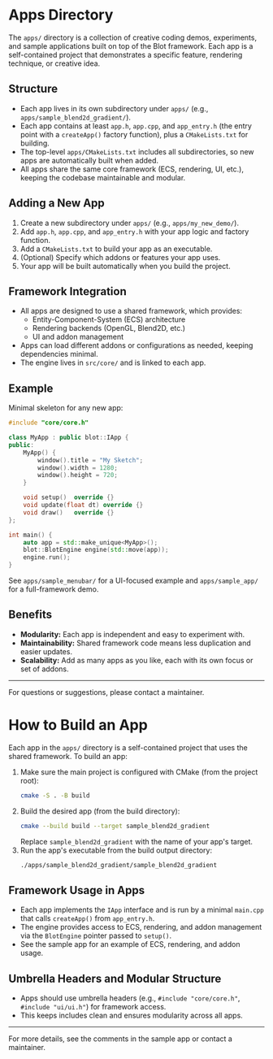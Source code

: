 # Apps Directory

The `apps/` directory is a collection of creative coding demos, experiments, and sample applications built on top of the Blot framework. Each app is a self-contained project that demonstrates a specific feature, rendering technique, or creative idea.

## Structure

- Each app lives in its own subdirectory under `apps/` (e.g., `apps/sample_blend2d_gradient/`).
- Each app contains at least `app.h`, `app.cpp`, and `app_entry.h` (the entry point with a `createApp()` factory function), plus a `CMakeLists.txt` for building.
- The top-level `apps/CMakeLists.txt` includes all subdirectories, so new apps are automatically built when added.
- All apps share the same core framework (ECS, rendering, UI, etc.), keeping the codebase maintainable and modular.

## Adding a New App

1. Create a new subdirectory under `apps/` (e.g., `apps/my_new_demo/`).
2. Add `app.h`, `app.cpp`, and `app_entry.h` with your app logic and factory function.
3. Add a `CMakeLists.txt` to build your app as an executable.
4. (Optional) Specify which addons or features your app uses.
5. Your app will be built automatically when you build the project.

## Framework Integration

- All apps are designed to use a shared framework, which provides:
  - Entity-Component-System (ECS) architecture
  - Rendering backends (OpenGL, Blend2D, etc.)
  - UI and addon management
- Apps can load different addons or configurations as needed, keeping dependencies minimal.
- The engine lives in `src/core/` and is linked to each app.

## Example

Minimal skeleton for any new app:

```cpp
#include "core/core.h"

class MyApp : public blot::IApp {
public:
    MyApp() {
        window().title = "My Sketch";
        window().width = 1280;
        window().height = 720;
    }

    void setup()  override {}
    void update(float dt) override {}
    void draw()   override {}
};

int main() {
    auto app = std::make_unique<MyApp>();
    blot::BlotEngine engine(std::move(app));
    engine.run();
}
```

See `apps/sample_menubar/` for a UI-focused example and `apps/sample_app/` for a full-framework demo.

## Benefits

- **Modularity:** Each app is independent and easy to experiment with.
- **Maintainability:** Shared framework code means less duplication and easier updates.
- **Scalability:** Add as many apps as you like, each with its own focus or set of addons.

---

For questions or suggestions, please contact a maintainer. 

# How to Build an App

Each app in the `apps/` directory is a self-contained project that uses the shared framework. To build an app:

1. Make sure the main project is configured with CMake (from the project root):
   ```sh
   cmake -S . -B build
   ```
2. Build the desired app (from the build directory):
   ```sh
   cmake --build build --target sample_blend2d_gradient
   ```
   Replace `sample_blend2d_gradient` with the name of your app's target.
3. Run the app's executable from the build output directory:
   ```sh
   ./apps/sample_blend2d_gradient/sample_blend2d_gradient
   ```

## Framework Usage in Apps

- Each app implements the `IApp` interface and is run by a minimal `main.cpp` that calls `createApp()` from `app_entry.h`.
- The engine provides access to ECS, rendering, and addon management via the `BlotEngine` pointer passed to `setup()`.
- See the sample app for an example of ECS, rendering, and addon usage.

## Umbrella Headers and Modular Structure
- Apps should use umbrella headers (e.g., `#include "core/core.h"`, `#include "ui/ui.h"`) for framework access.
- This keeps includes clean and ensures modularity across all apps.

---

For more details, see the comments in the sample app or contact a maintainer. 